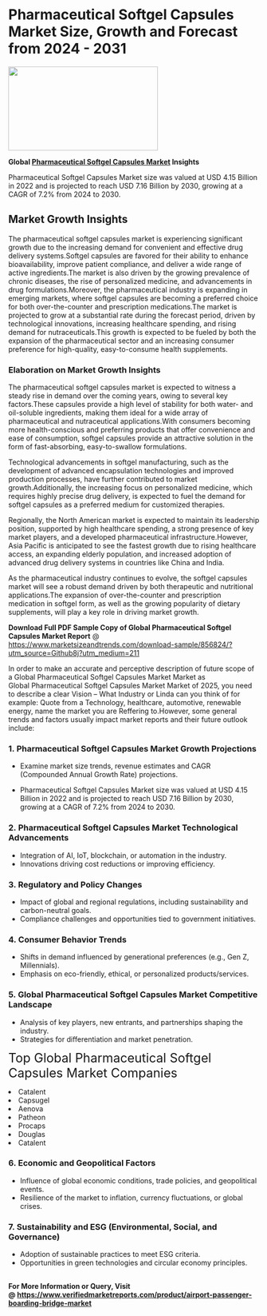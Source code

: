 <H1>Pharmaceutical Softgel Capsules Market Size, Growth and Forecast from 2024 - 2031</H1><img class="aligncenter size-medium wp-image-584254" src="https://thirdeyenews.in/wp-content/uploads/2024/09/Global-Market-Research-300x168.jpeg" alt="" width="300" height="168" /><p><strong>Global&nbsp;<a href="https://www.marketsizeandtrends.com/download-sample/856824/?utm_source=Github8j?utm_medium=211">Pharmaceutical Softgel Capsules Market</a> Insights</strong></p><p>Pharmaceutical Softgel Capsules Market size was valued at USD 4.15 Billion in 2022 and is projected to reach USD 7.16 Billion by 2030, growing at a CAGR of 7.2% from 2024 to 2030.</p><p><h2>Market Growth Insights</h2> <p>The pharmaceutical softgel capsules market is experiencing significant growth due to the increasing demand for convenient and effective drug delivery systems.Softgel capsules are favored for their ability to enhance bioavailability, improve patient compliance, and deliver a wide range of active ingredients.The market is also driven by the growing prevalence of chronic diseases, the rise of personalized medicine, and advancements in drug formulations.Moreover, the pharmaceutical industry is expanding in emerging markets, where softgel capsules are becoming a preferred choice for both over-the-counter and prescription medications.The market is projected to grow at a substantial rate during the forecast period, driven by technological innovations, increasing healthcare spending, and rising demand for nutraceuticals.This growth is expected to be fueled by both the expansion of the pharmaceutical sector and an increasing consumer preference for high-quality, easy-to-consume health supplements.</p> <h3>Elaboration on Market Growth Insights</h3> <p>The pharmaceutical softgel capsules market is expected to witness a steady rise in demand over the coming years, owing to several key factors.These capsules provide a high level of stability for both water- and oil-soluble ingredients, making them ideal for a wide array of pharmaceutical and nutraceutical applications.With consumers becoming more health-conscious and preferring products that offer convenience and ease of consumption, softgel capsules provide an attractive solution in the form of fast-absorbing, easy-to-swallow formulations.</p> <p>Technological advancements in softgel manufacturing, such as the development of advanced encapsulation technologies and improved production processes, have further contributed to market growth.Additionally, the increasing focus on personalized medicine, which requires highly precise drug delivery, is expected to fuel the demand for softgel capsules as a preferred medium for customized therapies.</p> <p>Regionally, the North American market is expected to maintain its leadership position, supported by high healthcare spending, a strong presence of key market players, and a developed pharmaceutical infrastructure.However, Asia Pacific is anticipated to see the fastest growth due to rising healthcare access, an expanding elderly population, and increased adoption of advanced drug delivery systems in countries like China and India.</p> <p>As the pharmaceutical industry continues to evolve, the softgel capsules market will see a robust demand driven by both therapeutic and nutritional applications.The expansion of over-the-counter and prescription medication in softgel form, as well as the growing popularity of dietary supplements, will play a key role in driving market growth.</p> <p><span class=""><strong>Download Full PDF Sample Copy of Global Pharmaceutical Softgel Capsules Market Report</strong> @ <a href="https://www.marketsizeandtrends.com/download-sample/856824/?utm_source=Github8j?utm_medium=211" target="_blank">https://www.marketsizeandtrends.com/download-sample/856824/?utm_source=Github8j?utm_medium=211</a></span></p><p>In order to make an accurate and perceptive description of future scope of a Global&nbsp;Pharmaceutical Softgel Capsules Market Market as Global&nbsp;Pharmaceutical Softgel Capsules Market Market of 2025, you need to describe a clear Vision &ndash; What Industry or Linda can you think of for example: Quote from a Technology, healthcare, automotive, renewable energy, name the market you are Reffering to.However, some general trends and factors usually impact market reports and their future outlook include:</p><h3>1.&nbsp;<strong>Pharmaceutical Softgel Capsules Market Growth Projections</strong></h3><ul><li>Examine market size trends, revenue estimates and CAGR (Compounded Annual Growth Rate) projections.</li><li><p>Pharmaceutical Softgel Capsules Market size was valued at USD 4.15 Billion in 2022 and is projected to reach USD 7.16 Billion by 2030, growing at a CAGR of 7.2% from 2024 to 2030.</p></li></ul><h3>2.&nbsp;<strong>Pharmaceutical Softgel Capsules Market Technological Advancements</strong></h3><ul><li>Integration of AI, IoT, blockchain, or automation in the industry.</li><li>Innovations driving cost reductions or improving efficiency.</li></ul><h3>3.&nbsp;<strong>Regulatory and Policy Changes</strong></h3><ul><li>Impact of global and regional regulations, including sustainability and carbon-neutral goals.</li><li>Compliance challenges and opportunities tied to government initiatives.</li></ul><h3>4.&nbsp;<strong>Consumer Behavior Trends</strong></h3><ul><li>Shifts in demand influenced by generational preferences (e.g., Gen Z, Millennials).</li><li>Emphasis on eco-friendly, ethical, or personalized products/services.</li></ul><h3>5.&nbsp;<strong>Global Pharmaceutical Softgel Capsules Market Competitive Landscape</strong></h3><ul><li>Analysis of key players, new entrants, and partnerships shaping the industry.</li><li>Strategies for differentiation and market penetration.</li></ul><p data-pm-slice="1 1 []"><span style="color: inherit; font-family: inherit; font-size: 25px;">Top Global Pharmaceutical Softgel Capsules Market Companies</span></p><div class="" data-test-id=""><p><li>Catalent</li><li> Capsugel</li><li> Aenova</li><li> Patheon</li><li> Procaps</li><li> Douglas</li><li> Catalent</li></p></div><h3>6.&nbsp;<strong>Economic and Geopolitical Factors</strong></h3><ul><li>Influence of global economic conditions, trade policies, and geopolitical events.</li><li>Resilience of the market to inflation, currency fluctuations, or global crises.</li></ul><h3>7.&nbsp;<strong>Sustainability and ESG (Environmental, Social, and Governance)</strong></h3><ul><li>Adoption of sustainable practices to meet ESG criteria.</li><li>Opportunities in green technologies and circular economy principles.</li></ul><h2><strong style="font-size: 14px;">For More Information or Query, Visit @&nbsp;</strong><a style="background-color: #ffffff; font-size: 14px;" href="https://www.marketsizeandtrends.com/report/pharmaceutical-softgel-capsules-market/" target="_blank">https://www.verifiedmarketreports.com/product/airport-passenger-boarding-bridge-market</a></h2>